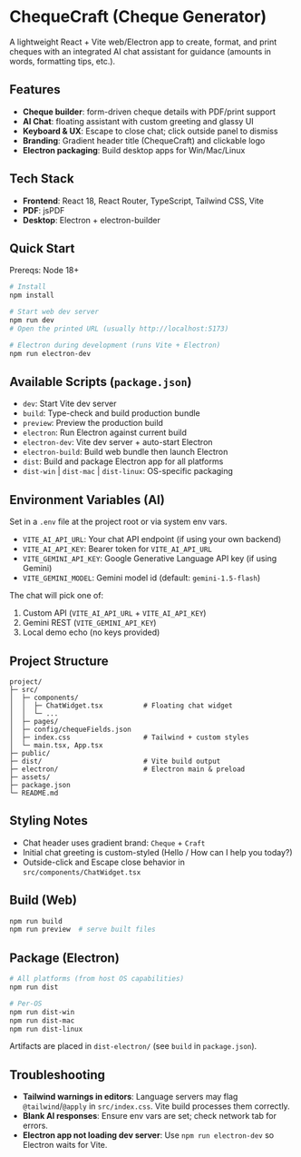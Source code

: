 # ChequeCraft (Cheque Generator)

A lightweight React + Vite web/Electron app to create, format, and print cheques with an integrated AI chat assistant for guidance (amounts in words, formatting tips, etc.).

## Features
- __Cheque builder__: form-driven cheque details with PDF/print support
- __AI Chat__: floating assistant with custom greeting and glassy UI
- __Keyboard & UX__: Escape to close chat; click outside panel to dismiss
- __Branding__: Gradient header title (ChequeCraft) and clickable logo
- __Electron packaging__: Build desktop apps for Win/Mac/Linux

## Tech Stack
- __Frontend__: React 18, React Router, TypeScript, Tailwind CSS, Vite
- __PDF__: jsPDF
- __Desktop__: Electron + electron-builder

## Quick Start

Prereqs: Node 18+

```bash
# Install
npm install

# Start web dev server
npm run dev
# Open the printed URL (usually http://localhost:5173)

# Electron during development (runs Vite + Electron)
npm run electron-dev
```

## Available Scripts (`package.json`)
- `dev`: Start Vite dev server
- `build`: Type-check and build production bundle
- `preview`: Preview the production build
- `electron`: Run Electron against current build
- `electron-dev`: Vite dev server + auto-start Electron
- `electron-build`: Build web bundle then launch Electron
- `dist`: Build and package Electron app for all platforms
- `dist-win` | `dist-mac` | `dist-linux`: OS-specific packaging

## Environment Variables (AI)
Set in a `.env` file at the project root or via system env vars.

- `VITE_AI_API_URL`: Your chat API endpoint (if using your own backend)
- `VITE_AI_API_KEY`: Bearer token for `VITE_AI_API_URL`
- `VITE_GEMINI_API_KEY`: Google Generative Language API key (if using Gemini)
- `VITE_GEMINI_MODEL`: Gemini model id (default: `gemini-1.5-flash`)

The chat will pick one of:
1) Custom API (`VITE_AI_API_URL` + `VITE_AI_API_KEY`)
2) Gemini REST (`VITE_GEMINI_API_KEY`)
3) Local demo echo (no keys provided)

## Project Structure
```
project/
├─ src/
│  ├─ components/
│  │  ├─ ChatWidget.tsx          # Floating chat widget
│  │  └─ ...
│  ├─ pages/
│  ├─ config/chequeFields.json
│  ├─ index.css                  # Tailwind + custom styles
│  └─ main.tsx, App.tsx
├─ public/
├─ dist/                         # Vite build output
├─ electron/                     # Electron main & preload
├─ assets/
├─ package.json
└─ README.md
```

## Styling Notes
- Chat header uses gradient brand: `Cheque` + `Craft`
- Initial chat greeting is custom-styled (Hello / How can I help you today?)
- Outside-click and Escape close behavior in `src/components/ChatWidget.tsx`

## Build (Web)
```bash
npm run build
npm run preview  # serve built files
```

## Package (Electron)
```bash
# All platforms (from host OS capabilities)
npm run dist

# Per-OS
npm run dist-win
npm run dist-mac
npm run dist-linux
```
Artifacts are placed in `dist-electron/` (see `build` in `package.json`).

## Troubleshooting
- __Tailwind warnings in editors__: Language servers may flag `@tailwind`/`@apply` in `src/index.css`. Vite build processes them correctly.
- __Blank AI responses__: Ensure env vars are set; check network tab for errors.
- __Electron app not loading dev server__: Use `npm run electron-dev` so Electron waits for Vite.


